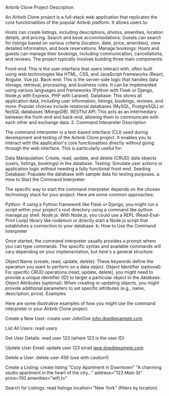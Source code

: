 Airbnb Clone Project Description

An Airbnb Clone project is a full-stack web application that replicates the core functionalities of the popular Airbnb platform. It allows users to:

Hosts can create listings, including descriptions, photos, amenities, location details, and pricing.
Search and book accommodations: Guests can search for listings based on various criteria (location, date, price, amenities), view detailed information, and book reservations.
Manage bookings: Hosts and guests can manage their bookings, including communication, cancellations, and reviews.
The project typically involves building three main components:

Front-end: This is the user interface that users interact with, often built using web technologies like HTML, CSS, and JavaScript frameworks (React, Angular, Vue.js).
Back-end: This is the server-side logic that handles data storage, retrieval, processing, and business rules. It can be implemented using various languages and frameworks (Python with Flask or Django, Node.js with Express, PHP with Laravel).
Database: This stores all application data, including user information, listings, bookings, reviews, and more. Popular choices include relational databases (MySQL, PostgreSQL) or NoSQL databases (MongoDB).
RESTful API: This acts as an intermediary between the front-end and back-end, allowing them to communicate with each other and exchange data.
2. Command Interpreter Description

The command interpreter is a text-based interface (CLI) used during development and testing of the Airbnb Clone project. It enables you to interact with the application's core functionalities directly without going through the web interface. This is particularly useful for:

Data Manipulation: Create, read, update, and delete (CRUD) data objects (users, listings, bookings) in the database.
Testing: Simulate user actions or application logic without needing a fully functional front-end.
Seeding Database: Populate the database with sample data for testing purposes.
a. How to Start the Command Interpreter

The specific way to start the command interpreter depends on the chosen technology stack for your project. Here are some common approaches:

Python: If using a Python framework like Flask or Django, you might run a script within your project's root directory using a command like python manage.py shell.
Node.js: With Node.js, you could use a REPL (Read-Eval-Print Loop) library like nodemon or directly start a Node.js script that establishes a connection to your database.
b. How to Use the Command Interpreter

Once started, the command interpreter usually provides a prompt where you can type commands. The specific syntax and available commands will vary depending on your implementation, but here's a general structure:

Object Name (create, read, update, delete): These keywords define the operation you want to perform on a data object.
Object Identifier (optional): For specific CRUD operations (read, update, delete), you might need to provide a unique identifier (ID) to target a particular object in the database.
Object Attributes (optional): When creating or updating objects, you might provide additional parameters to set specific attributes (e.g., name, description, price).
Examples

Here are some illustrative examples of how you might use the command interpreter in your Airbnb Clone project:

Create a New User: create user JohnDoe john.doe@example.com

List All Users: read users

Get User Details: read user 123 (where 123 is the user ID)

Update User Email: update user 123 email jane.doe@example.com

Delete a User: delete user 456 (use with caution!)

Create a Listing: create listing "Cozy Apartment in Downtown" "A charming studio apartment in the heart of the city..." address="123 Main St" price=100 amenities="wifi,tv"

Search for Listings: read listings location="New York" (filters by location)


